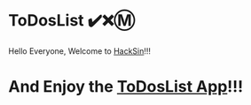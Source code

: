 # ToDosList ✔️❌Ⓜ️
Hello Everyone,
Welcome to [HackSin](https://github.com/HackSin-05)!!!
# And Enjoy the [ToDosList App](https://hacksin-05.github.io/ToDosList/)!!!
